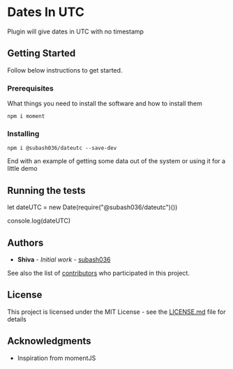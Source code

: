 # Dates In UTC

Plugin will give dates in UTC with no timestamp

## Getting Started

Follow below instructions to get started.

### Prerequisites

What things you need to install the software and how to install them

```
npm i moment
```

### Installing

```
npm i @subash036/dateutc --save-dev
```

End with an example of getting some data out of the system or using it for a little demo

## Running the tests

let dateUTC = new Date(require("@subash036/dateutc")())

console.log(dateUTC)

## Authors

* **Shiva** - *Initial work* - [subash036](https://github.com/subash036)

See also the list of [contributors](https://github.com/subash036/project/contributors) who participated in this project.

## License

This project is licensed under the MIT License - see the [LICENSE.md](LICENSE.md) file for details

## Acknowledgments

* Inspiration from momentJS
